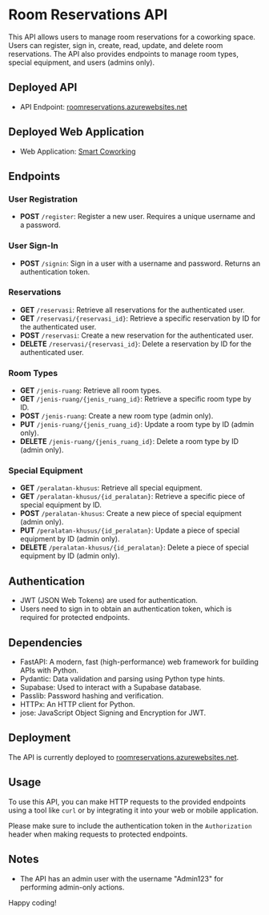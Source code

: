 # Room Reservations API

This API allows users to manage room reservations for a coworking space. Users can register, sign in, create, read, update, and delete room reservations. The API also provides endpoints to manage room types, special equipment, and users (admins only).

## Deployed API

- API Endpoint: [roomreservations.azurewebsites.net](https://roomreservations.azurewebsites.net)

## Deployed Web Application

- Web Application: [Smart Coworking](https://smartcoworkinglasti.netlify.app/login)

## Endpoints

### User Registration

- **POST** `/register`: Register a new user. Requires a unique username and a password.

### User Sign-In

- **POST** `/signin`: Sign in a user with a username and password. Returns an authentication token.

### Reservations

- **GET** `/reservasi`: Retrieve all reservations for the authenticated user.
- **GET** `/reservasi/{reservasi_id}`: Retrieve a specific reservation by ID for the authenticated user.
- **POST** `/reservasi`: Create a new reservation for the authenticated user.
- **DELETE** `/reservasi/{reservasi_id}`: Delete a reservation by ID for the authenticated user.

### Room Types

- **GET** `/jenis-ruang`: Retrieve all room types.
- **GET** `/jenis-ruang/{jenis_ruang_id}`: Retrieve a specific room type by ID.
- **POST** `/jenis-ruang`: Create a new room type (admin only).
- **PUT** `/jenis-ruang/{jenis_ruang_id}`: Update a room type by ID (admin only).
- **DELETE** `/jenis-ruang/{jenis_ruang_id}`: Delete a room type by ID (admin only).

### Special Equipment

- **GET** `/peralatan-khusus`: Retrieve all special equipment.
- **GET** `/peralatan-khusus/{id_peralatan}`: Retrieve a specific piece of special equipment by ID.
- **POST** `/peralatan-khusus`: Create a new piece of special equipment (admin only).
- **PUT** `/peralatan-khusus/{id_peralatan}`: Update a piece of special equipment by ID (admin only).
- **DELETE** `/peralatan-khusus/{id_peralatan}`: Delete a piece of special equipment by ID (admin only).

## Authentication

- JWT (JSON Web Tokens) are used for authentication.
- Users need to sign in to obtain an authentication token, which is required for protected endpoints.

## Dependencies

- FastAPI: A modern, fast (high-performance) web framework for building APIs with Python.
- Pydantic: Data validation and parsing using Python type hints.
- Supabase: Used to interact with a Supabase database.
- Passlib: Password hashing and verification.
- HTTPx: An HTTP client for Python.
- jose: JavaScript Object Signing and Encryption for JWT.

## Deployment

The API is currently deployed to [roomreservations.azurewebsites.net](https://roomreservations.azurewebsites.net).

## Usage

To use this API, you can make HTTP requests to the provided endpoints using a tool like `curl` or by integrating it into your web or mobile application.

Please make sure to include the authentication token in the `Authorization` header when making requests to protected endpoints.

## Notes

- The API has an admin user with the username "Admin123" for performing admin-only actions.

Happy coding!
